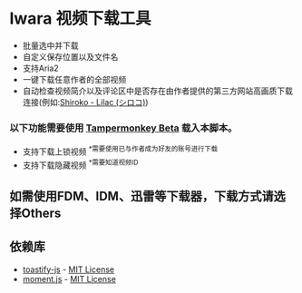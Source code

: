 # Iwara 视频下载工具
* 批量选中并下载
* 自定义保存位置以及文件名
* 支持Aria2
* 一键下载任意作者的全部视频
* 自动检查视频简介以及评论区中是否存在由作者提供的第三方网站高画质下载连接(例如:[Shiroko - Lilac (シロコ)](https://www.iwara.tv/videos/713gbud4yign5xpx))

### 以下功能需要使用 **[Tampermonkey Beta](https://www.tampermonkey.net/)** 载入本脚本。
* 支持下载上锁视频 <sup>*需要使用已与作者成为好友的账号进行下载</sup>
* 支持下载隐藏视频 <sup>*需要知道视频ID</sup>

## 如需使用FDM、IDM、迅雷等下载器，下载方式请选择Others

## 依赖库
- [toastify-js](https://github.com/apvarun/toastify-js) - [MIT License](https://opensource.org/licenses/MIT)
- [moment.js](https://github.com/moment/moment/) - [MIT License](https://opensource.org/licenses/MIT)
